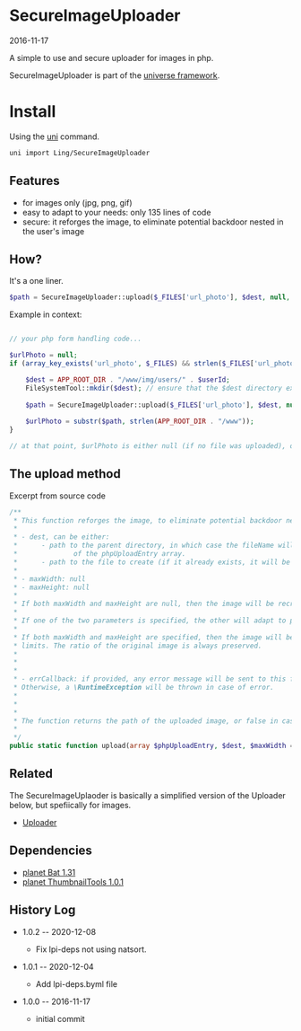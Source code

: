SecureImageUploader
================
2016-11-17


A simple to use and secure uploader for images in php.



SecureImageUploader is part of the [universe framework](https://github.com/karayabin/universe-snapshot).


Install
==========
Using the [uni](https://github.com/lingtalfi/universe-naive-importer) command.
```bash
uni import Ling/SecureImageUploader
```




Features
--------------

- for images only (jpg, png, gif)
- easy to adapt to your needs: only 135 lines of code
- secure: it reforges the image, to eliminate potential backdoor nested in the user's image






How?
--------

It's a one liner.

```php
$path = SecureImageUploader::upload($_FILES['url_photo'], $dest, null, 300);
```


Example in context:

```php

// your php form handling code...

$urlPhoto = null;
if (array_key_exists('url_photo', $_FILES) && strlen($_FILES['url_photo']['tmp_name']) > 0) {

    $dest = APP_ROOT_DIR . "/www/img/users/" . $userId;
    FileSystemTool::mkdir($dest); // ensure that the $dest directory exists
    
    $path = SecureImageUploader::upload($_FILES['url_photo'], $dest, null, 300);
    
    $urlPhoto = substr($path, strlen(APP_ROOT_DIR . "/www"));
}

// at that point, $urlPhoto is either null (if no file was uploaded), or set to the path 


```


The upload method
----------------------

Excerpt from source code

```php
/**
 * This function reforges the image, to eliminate potential backdoor nested in the user's image.
 *
 * - dest, can be either:
 *      - path to the parent directory, in which case the fileName will be the based on the 'name' property
 *              of the phpUploadEntry array.
 *      - path to the file to create (if it already exists, it will be overridden)
 *
 * - maxWidth: null
 * - maxHeight: null
 *
 * If both maxWidth and maxHeight are null, then the image will be recreated with its original dimension.
 *
 * If one of the two parameters is specified, the other will adapt to preserve the ratio of the original image.
 *
 * If both maxWidth and maxHeight are specified, then the image will be constrained in the box defined by those
 * limits. The ratio of the original image is always preserved.
 *
 *
 *
 * - errCallback: if provided, any error message will be sent to this function.
 * Otherwise, a \RuntimeException will be thrown in case of error.
 *
 *
 *
 * The function returns the path of the uploaded image, or false in case of problems.
 *
 */
public static function upload(array $phpUploadEntry, $dest, $maxWidth = null, $maxHeight = null, \Closure $errCallback = null)
```






Related
--------------

The SecureImageUplaoder is basically a simplified version of the Uploader below, 
but spefiically for images.

- [Uploader](https://github.com/lingtalfi/Uploader)



Dependencies
------------------

- [planet Bat 1.31](https://github.com/lingtalfi/Bat)
- [planet ThumbnailTools 1.0.1](https://github.com/lingtalfi/ThumbnailTools)




History Log
------------------

- 1.0.2 -- 2020-12-08

    - Fix lpi-deps not using natsort.

- 1.0.1 -- 2020-12-04

    - Add lpi-deps.byml file

- 1.0.0 -- 2016-11-17

    - initial commit
    
    
    
    
    




